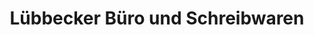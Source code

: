 ---
title: "Lübbecker Büro und Schreibwaren"
url: /luebbecke/luebbecker-buero-und-schreibwaren/
shop: Zeitungen
---